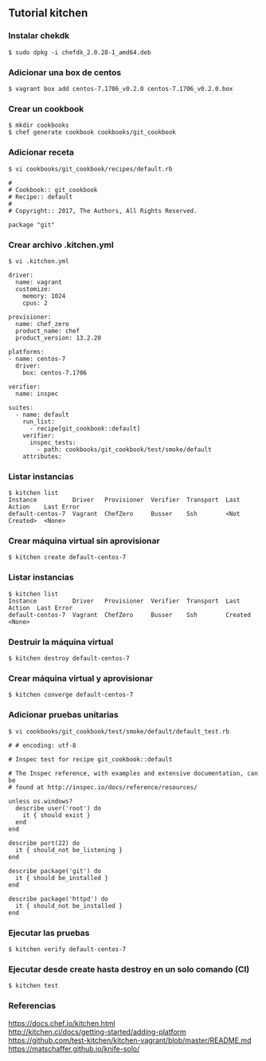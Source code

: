 ## Tutorial kitchen

### Instalar chekdk
```
$ sudo dpkg -i chefdk_2.0.28-1_amd64.deb
```

### Adicionar una box de centos
```
$ vagrant box add centos-7.1706_v0.2.0 centos-7.1706_v0.2.0.box
```

### Crear un cookbook
```
$ mkdir cookbooks
$ chef generate cookbook cookbooks/git_cookbook
```

### Adicionar receta

```
$ vi cookbooks/git_cookbook/recipes/default.rb
```

```
#
# Cookbook:: git_cookbook
# Recipe:: default
#
# Copyright:: 2017, The Authors, All Rights Reserved.

package "git"
```

### Crear archivo .kitchen.yml
```
$ vi .kitchen.yml
```

```
driver:
  name: vagrant
  customize:
    memory: 1024
    cpus: 2

provisioner:
  name: chef_zero
  product_name: chef
  product_version: 13.2.20

platforms:
- name: centos-7
  driver:
    box: centos-7.1706

verifier:
  name: inspec

suites:
  - name: default
    run_list:
      - recipe[git_cookbook::default]
    verifier:
      inspec_tests:
        - path: cookbooks/git_cookbook/test/smoke/default
    attributes:
```

### Listar instancias
```
$ kitchen list
Instance          Driver   Provisioner  Verifier  Transport  Last Action    Last Error
default-centos-7  Vagrant  ChefZero     Busser    Ssh        <Not Created>  <None>
```
### Crear máquina virtual sin aprovisionar
```
$ kitchen create default-centos-7
```

### Listar instancias
```
$ kitchen list
Instance          Driver   Provisioner  Verifier  Transport  Last Action  Last Error
default-centos-7  Vagrant  ChefZero     Busser    Ssh        Created      <None>
```

### Destruir la máquina virtual
```
$ kitchen destroy default-centos-7
```

### Crear máquina virtual y aprovisionar
```
$ kitchen converge default-centos-7
```

### Adicionar pruebas unitarias
```
$ vi cookbooks/git_cookbook/test/smoke/default/default_test.rb
```

```
# # encoding: utf-8

# Inspec test for recipe git_cookbook::default

# The Inspec reference, with examples and extensive documentation, can be
# found at http://inspec.io/docs/reference/resources/

unless os.windows?
  describe user('root') do
    it { should exist }
  end
end

describe port(22) do
  it { should_not be_listening }
end

describe package('git') do
  it { should be_installed }
end

describe package('httpd') do
  it { should_not be_installed }
end
```

### Ejecutar las pruebas
```
$ kitchen verify default-centos-7
```

### Ejecutar desde create hasta destroy en un solo comando (CI)
```
$ kitchen test
```

### Referencias
https://docs.chef.io/kitchen.html  
http://kitchen.ci/docs/getting-started/adding-platform  
https://github.com/test-kitchen/kitchen-vagrant/blob/master/README.md  
https://matschaffer.github.io/knife-solo/
